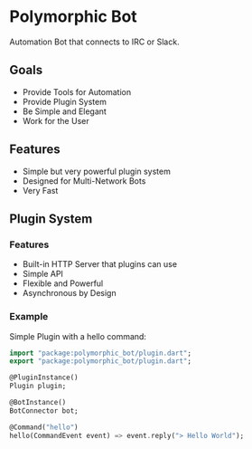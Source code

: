 # Polymorphic Bot

Automation Bot that connects to IRC or Slack.

## Goals

- Provide Tools for Automation
- Provide Plugin System
- Be Simple and Elegant
- Work for the User

## Features

- Simple but very powerful plugin system
- Designed for Multi-Network Bots
- Very Fast

## Plugin System

### Features

- Built-in HTTP Server that plugins can use
- Simple API
- Flexible and Powerful
- Asynchronous by Design

### Example

Simple Plugin with a hello command:

```dart
import "package:polymorphic_bot/plugin.dart";
export "package:polymorphic_bot/plugin.dart";

@PluginInstance()
Plugin plugin;

@BotInstance()
BotConnector bot;

@Command("hello")
hello(CommandEvent event) => event.reply("> Hello World");
```

